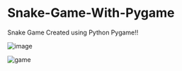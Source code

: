 # Snake-Game-With-Pygame
Snake Game Created using Python Pygame!!

![image](https://external-content.duckduckgo.com/iu/?u=https%3A%2F%2Ftse1.mm.bing.net%2Fth%3Fid%3DOIP.eEJBDSYAut31khqSGVlu2AHaD5%26pid%3DApi&f=1&ipt=8e6e1519f8f4d28c9927c73392ab9b21e57252e9555b0ae59001ad44b57b74d6&ipo=images)

![game](https://user-images.githubusercontent.com/73033511/160101138-45e9cb1f-b61b-4cfd-8034-3ef5b3990e01.png)

